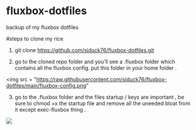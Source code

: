 # fluxbox-dotfiles
backup of my fluxbox dotfiles


#steps to clone my rice 

1. git clone https://github.com/siduck76/fluxbox-dotfiles.git

2. go to the cloned repo folder and you'll see a .fluxbox folder which contains all the fluxbox config. put this folder in your home folder .

<img src = "https://raw.githubusercontent.com/siduck76/fluxbox-dotfiles/main/fluxbox-config.png"

3. go to the .fluxbox folder and the files startup / keys are important , be sure to chmod +x the startup file and remove all the uneeded bloat from it except exec-fluxbox thing .

<img src ="https://raw.githubusercontent.com/siduck76/fluxbox-dotfiles/main/e.png">
